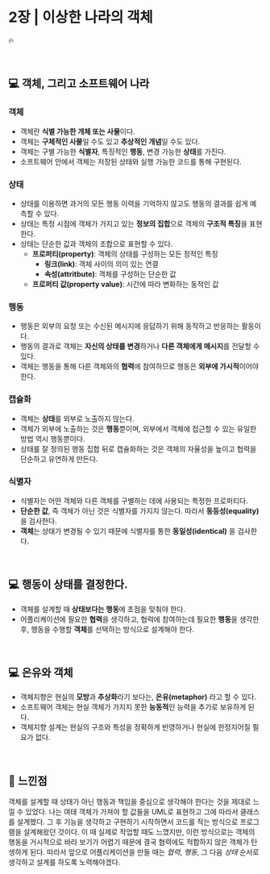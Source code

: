 # 2장 | 이상한 나라의 객체
🔥 

<br>

## 💻 객체, 그리고 소프트웨어 나라

### 객체

- 객체란 **식별 가능한 개체 또는 사물**이다.
- 객체는 **구체적인 사물**일 수도 있고 **추상적인 개념**일 수도 있다.
- 객체는 구별 가능한 __식별자__, 특징적인 __행동__, 변경 가능한 **상태**를 가진다.
- 소프트웨어 안에서 객체는 저장된 상태와 실행 가능한 코드를 통해 구현된다.

### 상태

- 상태를 이용하면 과거의 모든 행동 이력을 기억하지 않고도 행동의 결과를 쉽게 예측할 수 있다.
- 상태는 특정 시점에 객체가 가지고 있는 **정보의 집합**으로 객체의 **구조적 특징**을 표현한다.
- 상태는 단순한 값과 객체의 조합으로 표현할 수 있다.
  - **프로퍼티(property)**: 객체의 상태를 구성하는 모든 정적인 특징
    - **링크(link)**: 객체 사이의 의미 있는 연결
    - **속성(attritbute)**: 객체를 구성하는 단순한 값
  - **프로퍼티 값(property value)**: 시간에 따라 변화하는 동적인 값

### 행동

- 행동은 외부의 요청 또는 수신된 메시지에 응답하기 위해 동작하고 반응하는 활동이다.
- 행동의 결과로 객체는 **자신의 상태를 변경**하거나 **다른 객체에게 메시지**를 전달할 수 있다.
- 객체는 행동을 통해 다른 객체와의 **협력**에 참여하므로 행동은 **외부에 가시적**이어야 한다.

### 캡슐화

- 객체는 **상태**를 외부로 노출하지 않는다.
- 객체가 외부에 노출하는 것은 **행동**뿐이며, 외부에서 객체에 접근할 수 있는 유일한 방법 역시 행동뿐이다.
- 상태를 잘 정의된 행동 집합 뒤로 캡슐화하는 것은 객체의 자율성을 높이고 협력을 단순하고 유연하게 만든다.

### 식별자

- 식별자는 어떤 객체와 다른 객체를 구별하는 데에 사용되는 특정한 프로퍼티다.
- **단순한 값**, 즉 객체가 아닌 것은 식별자를 가지지 않는다. 따라서 **동등성(equality)** 을 검사한다.
- **객체**는 상태가 변경될 수 있기 때문에 식별자를 통한 **동일성(identical)** 을 검사한다.

<br>

## 💻 행동이 상태를 결정한다.

- 객체를 설계할 때 **상태보다는 행동**에 초점을 맞춰야 한다.
- 어플리케이션에 필요한 **협력**을 생각하고, 협력에 참여하는데 필요한 **행동**을 생각한 후, 행동을 수행할 **객체**를 선택하는 방식으로 설계해야 한다.

<br>

## 💻 은유와 객체

- 객체지향은 현실의 **모방**과 **추상화**라기 보다는, **은유(metaphor)** 라고 할 수 있다.
- 소프트웨어 객체는 현실 객체가 가지지 못한 **능동적**인 능력을 추가로 보유하게 된다.
- 객체지향 설계는 현실의 구조와 특성을 정확하게 반영하거나 현실에 한정지어질 필요가 없다.

<br>

## 📝 느낀점

객체를 설계할 때 상태가 아닌 행동과 책임을 중심으로 생각해야 한다는 것을 제대로 느낄 수 있었다. 나는 여태 객체가 가져야 할 값들을 UML로 표현하고 그에 따라서 클래스를 설계했다. 그 후 기능을 생각하고 구현하기 시작하면서 코드를 적는 방식으로 프로그램을 설계해왔던 것이다. 이 때 실제로 작업할 때도 느꼈지만, 이런 방식으로는 객체의 행동을 거시적으로 바라 보기가 어렵기 때문에 결국 협력에도 적합하지 않은 객체가 탄생하게 된다. 따라서 앞으로 어플리케이션을 만들 때는 *협력*, *행동*, 그 다음 *상태* 순서로 생각하고 설계를 하도록 노력해야겠다.
